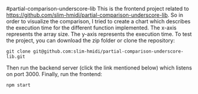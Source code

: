 #partial-comparison-underscore-lib
This is the frontend project related to https://github.com/slim-hmidi/partial-comparison-underscore-lib.
So in order to visualize the comparison, I tried to create a chart which describes the execution time for the different function implemented.
The x-axis represents the array size.
The y-axis represents the execution time.
To test the project, you can download the zip folder or clone the repository:
```
git clone git@github.com:slim-hmidi/partial-comparison-underscore-lib.git

```
Then run the backend server (click the link mentioned below) which listens on port 3000.
Finally, run the frontend:
```
npm start

```
